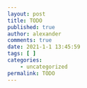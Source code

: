```yaml
---
layout: post
title: TODO
published: true
author: alexander
comments: true
date: 2021-1-1 13:45:59
tags: [ ]
categories:
    - uncategorized
permalink: TODO
---
```

